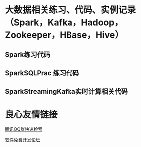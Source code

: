 # 大数据相关练习、代码、实例记录（Spark，Kafka，Hadoop，Zookeeper，HBase，Hive）

## Spark练习代码

## SparkSQLPrac 练习代码

## SparkStreamingKafka实时计算相关代码



 # 良心友情链接

[腾讯QQ群快速检索](http://u.720life.cn/s/8cf73f7c)

[软件免费开发论坛](http://u.720life.cn/s/bbb01dc0)